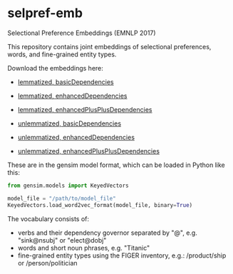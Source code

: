 # selpref-emb
Selectional Preference Embeddings (EMNLP 2017)

This repository contains joint embeddings of selectional preferences, words, and fine-grained entity types.

Download the embeddings here:

* [lemmatized, basicDependencies](https://drive.google.com/open?id=0B5Gn0zIax9GPZGRMZUVFYUZkR2s)
* [lemmatized, enhancedDependencies](https://drive.google.com/open?id=0B5Gn0zIax9GPTkF0dmswNEttQXM)
* [lemmatized, enhancedPlusPlusDependencies](https://drive.google.com/open?id=0B5Gn0zIax9GPc2xoNWxSaUZpVkU)

* [unlemmatized, basicDependencies](https://drive.google.com/open?id=0B5Gn0zIax9GPVEFEbXRTaHR1b28)
* [unlemmatized, enhancedDependencies](https://drive.google.com/open?id=0B5Gn0zIax9GPZkc0U21oRmpsTEE)
* [unlemmatized, enhancedPlusPlusDependencies](https://drive.google.com/open?id=0B5Gn0zIax9GPcmt3Zm52UWJMQWM)

These are in the gensim model format, which can be loaded in Python like this:

```python
from gensim.models import KeyedVectors

model_file = "/path/to/model_file"
KeyedVectors.load_word2vec_format(model_file, binary=True)
```

The vocabulary consists of:

- verbs and their dependency governor separated by "@", e.g. "sink@nsubj" or "elect@dobj"
- words and short noun phrases, e.g. "Titanic"
- fine-grained entity types using the FIGER inventory, e.g.: /product/ship or /person/politician
